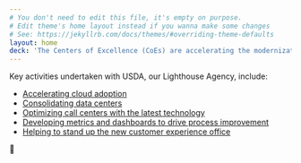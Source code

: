 ```yaml
---
# You don't need to edit this file, it's empty on purpose.
# Edit theme's home layout instead if you wanna make some changes
# See: https://jekyllrb.com/docs/themes/#overriding-theme-defaults
layout: home
deck: 'The Centers of Excellence (CoEs) are accelerating the modernization of IT infrastructure across government by leveraging private sector innovation and existing government services, and by centralizing best practices and expertise.'
---
```


Key activities undertaken with USDA, our Lighthouse Agency, include:

- [Accelerating cloud adoption](https://federalist-proxy.app.cloud.gov/site/gsa/centers-of-excellence/centers-of-excellence/cloud-adoption/)
- [Consolidating data centers](https://federalist-proxy.app.cloud.gov/site/gsa/centers-of-excellence/centers-of-excellence/it-infrastructure/)
- [Optimizing call centers with the latest technology](https://federalist-proxy.app.cloud.gov/site/gsa/centers-of-excellence/centers-of-excellence/contact-center/)
- [Developing metrics and dashboards to drive process improvement](https://federalist-proxy.app.cloud.gov/site/gsa/centers-of-excellence/centers-of-excellence/data-analytics/)
- [Helping to stand up the new customer experience office](https://federalist-proxy.app.cloud.gov/site/gsa/centers-of-excellence/centers-of-excellence/customer-experience/)

:fox_face:
